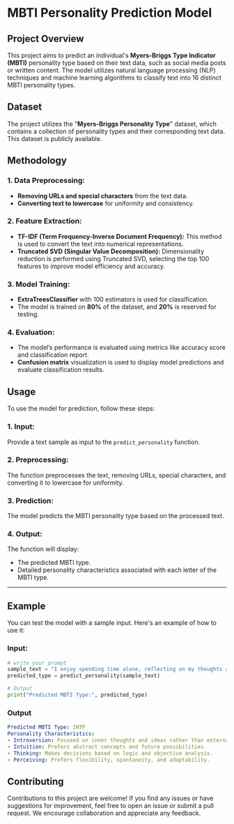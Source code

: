 # MBTI Personality Prediction Model

## Project Overview

This project aims to predict an individual's **Myers-Briggs Type Indicator (MBTI)** personality type based on their text data, such as social media posts or written content. The model utilizes natural language processing (NLP) techniques and machine learning algorithms to classify text into 16 distinct MBTI personality types.

## Dataset

The project utilizes the "**Myers-Briggs Personality Type**" dataset, which contains a collection of personality types and their corresponding text data. This dataset is publicly available.

## Methodology

### 1. Data Preprocessing:
- **Removing URLs and special characters** from the text data.
- **Converting text to lowercase** for uniformity and consistency.

### 2. Feature Extraction:
- **TF-IDF (Term Frequency-Inverse Document Frequency):** This method is used to convert the text into numerical representations.
- **Truncated SVD (Singular Value Decomposition):** Dimensionality reduction is performed using Truncated SVD, selecting the top 100 features to improve model efficiency and accuracy.

### 3. Model Training:
- **ExtraTreesClassifier** with 100 estimators is used for classification.
- The model is trained on **80%** of the dataset, and **20%** is reserved for testing.

### 4. Evaluation:
- The model’s performance is evaluated using metrics like accuracy score and classification report.
- **Confusion matrix** visualization is used to display model predictions and evaluate classification results.

## Usage

To use the model for prediction, follow these steps:

### 1. **Input:**
   Provide a text sample as input to the `predict_personality` function.

### 2. **Preprocessing:**
   The function preprocesses the text, removing URLs, special characters, and converting it to lowercase for uniformity.

### 3. **Prediction:**
   The model predicts the MBTI personality type based on the processed text.

### 4. **Output:**
   The function will display:
   - The predicted MBTI type.
   - Detailed personality characteristics associated with each letter of the MBTI type.

---

## Example

You can test the model with a sample input. Here's an example of how to use it:

### Input: 

```python
# write your prompt 
sample_text = "I enjoy spending time alone, reflecting on my thoughts and ideas."
predicted_type = predict_personality(sample_text)

# Output
print("Predicted MBTI Type:", predicted_type)
```

### Output
```yaml
Predicted MBTI Type: INTP
Personality Characteristics:
- Introversion: Focused on inner thoughts and ideas rather than external stimulation.
- Intuition: Prefers abstract concepts and future possibilities.
- Thinking: Makes decisions based on logic and objective analysis.
- Perceiving: Prefers flexibility, spontaneity, and adaptability.
```

## Contributing
Contributions to this project are welcome! If you find any issues or have suggestions for improvement, feel free to open an issue or submit a pull request. We encourage collaboration and appreciate any feedback.

